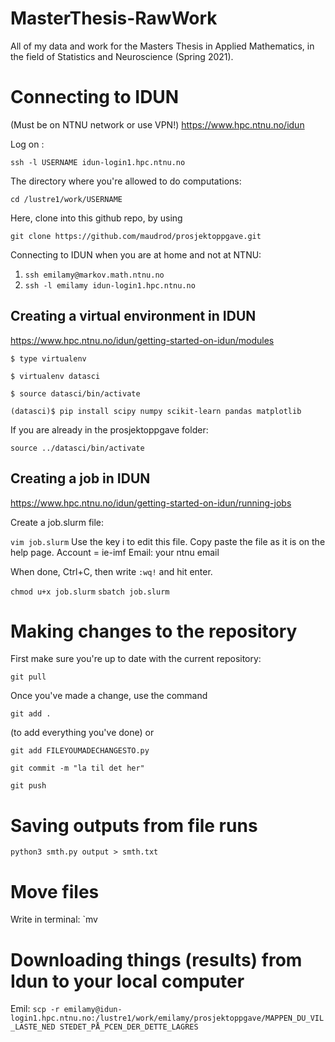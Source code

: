 # MasterThesis-RawWork

All of my data and work for the Masters Thesis in Applied Mathematics, in the field of Statistics and Neuroscience (Spring 2021).

# Connecting to IDUN
(Must be on NTNU network or use VPN!)
https://www.hpc.ntnu.no/idun

Log on :

`ssh -l USERNAME idun-login1.hpc.ntnu.no`

The directory where you're allowed to do computations:

`cd /lustre1/work/USERNAME`

Here, clone into this github repo, by using 

`git clone https://github.com/maudrod/prosjektoppgave.git`

Connecting to IDUN when you are at home and not at NTNU:

1) `ssh emilamy@markov.math.ntnu.no`
2) `ssh -l emilamy idun-login1.hpc.ntnu.no`


## Creating a virtual environment in IDUN
https://www.hpc.ntnu.no/idun/getting-started-on-idun/modules

`$ type virtualenv`

`$ virtualenv datasci`

`$ source datasci/bin/activate`

`(datasci)$ pip install scipy numpy scikit-learn pandas matplotlib`

If you are already in the prosjektoppgave folder:

`source ../datasci/bin/activate`


## Creating a job in IDUN
https://www.hpc.ntnu.no/idun/getting-started-on-idun/running-jobs

Create a job.slurm file:

`vim job.slurm`
Use the key i to edit this file. Copy paste the file as it is on the help page. 
Account = ie-imf
Email: your ntnu email

When done, Ctrl+C, then write `:wq!` and hit enter.

`chmod u+x job.slurm`
`sbatch job.slurm`


# Making changes to the repository

First make sure you're up to date with the current repository:

`git pull`

Once you've made a change, use the command

`git add .`

(to add everything you've done) or 

`git add FILEYOUMADECHANGESTO.py`

`git commit -m "la til det her"`

`git push`



# Saving outputs from file runs

`python3 smth.py output > smth.txt`

# Move files 
Write in terminal: `mv <filename> <map>





# Downloading things (results) from Idun to your local computer

Emil:
`scp -r emilamy@idun-login1.hpc.ntnu.no:/lustre1/work/emilamy/prosjektoppgave/MAPPEN_DU_VIL_LASTE_NED STEDET_PÅ_PCEN_DER_DETTE_LAGRES`
